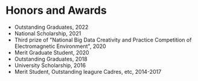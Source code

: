 # Honors and Awards
- Outstanding Graduates, 2022
- National Scholarship, 2021
- Third prize of "National Big Data Creativity and Practice Competition of Electromagnetic Environment", 2020
- Merit Graduate Student, 2020
- Outstanding Graduates, 2018
- University Scholarship, 2016
- Merit Student, Outstanding leagure Cadres, etc, 2014-2017
